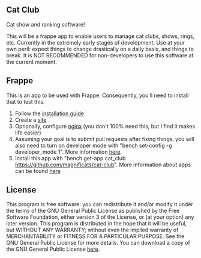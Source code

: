 ## Cat Club

Cat show and ranking software!

This will be a frappe app to enable users to manage cat clubs, shows, rings, etc. Currently in the extremely early stages of development. Use at your own peril: expect things to change drastically on a daily basis, and things to break. It is NOT RECOMMENDED for non-developers to use this software at the current moment.

## Frappe

This is an app to be used with Frappe. Consequently, you'll need to install that to test this.

1. Follow the [installation guide](https://frappeframework.com/docs/v14/user/en/installation)
2. Create a [site](https://frappeframework.com/docs/v14/user/en/tutorial/create-a-site)
3. Optionally, configure [nginx](https://frappeframework.com/docs/v14/user/en/bench/guides/setup-production#nginx) (you don't 100% need this, but I find it makes life easier)
4. Assuming your goal is to submit pull requests after fixing things, you will also need to turn on developer mode with "bench set-config -g developer_mode 1". More information [here](https://frappeframework.com/docs/v14/user/en/guides/app-development/how-enable-developer-mode-in-frappe).
5. Install this app with "bench get-app cat_club https://github.com/magnificats/cat-club". More information about apps can be found [here](https://frappeframework.com/docs/v13/user/en/basics/apps)

## License

This program is free software: you can redistribute it and/or modify it under the terms of the GNU General Public License as published by the Free Software Foundation, either version 3 of the License, or (at your option) any later version.
This program is distributed in the hope that it will be useful, but WITHOUT ANY WARRANTY; without even the implied warranty of MERCHANTABILITY or FITNESS FOR A PARTICULAR PURPOSE. See the GNU General Public License for more details.
You can download a copy of the GNU General Public License [here](https://www.gnu.org/licenses/gpl-3.0.en.html). 
